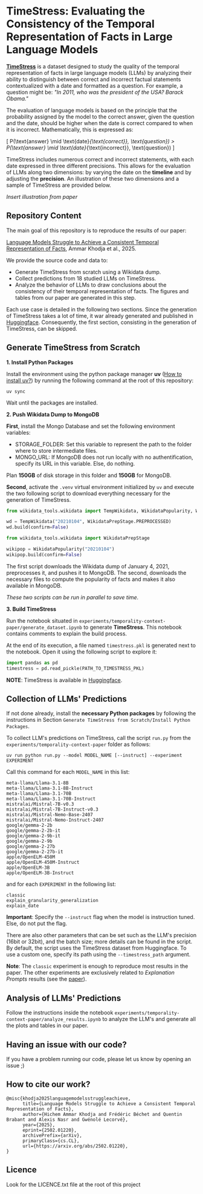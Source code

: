 # TimeStress: Evaluating the Consistency of the Temporal Representation of Facts in Large Language Models

[**TimeStress**](https://huggingface.co/datasets/Orange/TimeStress) is a dataset designed to study the quality of the temporal representation of facts in large language models (LLMs) by analyzing their ability to distinguish between correct and incorrect factual statements contextualized with a date and formatted as a question. For example, a question might be: *"In 2011, who was the president of the USA? Barack Obama."*

The evaluation of language models is based on the principle that the probability assigned by the model to the correct answer, given the question and the date, should be higher when the date is correct compared to when it is incorrect. Mathematically, this is expressed as: 

\[ P(\text{answer} \mid \text{date}_{\text{correct}}, \text{question}) > P(\text{answer} \mid \text{date}_{\text{incorrect}}, \text{question}) \]

TimeStress includes numerous correct and incorrect statements, with each date expressed in three different precisions. This allows for the evaluation of LLMs along two dimensions: by varying the date on the **timeline** and by adjusting the **precision**. An illustration of these two dimensions and a sample of TimeStress are provided below.

*Insert illustration from paper*

## Repository Content

The main goal of this repository is to reproduce the results of our paper:

[Language Models Struggle to Achieve a Consistent Temporal Representation of Facts](https://arxiv.org/abs/2502.01220), Ammar Khodja et al., 2025.

We provide the source code and data to:

- Generate TimeStress from scratch using a Wikidata dump.
- Collect predictions from 18 studied LLMs on TimeStress.
- Analyze the behavior of LLMs to draw conclusions about the consistency of their temporal representation of facts. The figures and tables from our paper are generated in this step.

Each use case is detailed in the following two sections. Since the generation of TimeStress takes a lot of time, it war already generated and published in [Huggingface](https://huggingface.co/datasets/Orange/TimeStress). Consequently, the first section, consisting in the generation of TimeStress, can be skipped.

## Generate TimeStress from Scratch

**1. Install Python Packages**

Install the environment using the python package manager **uv** ([How to install uv?](https://docs.astral.sh/uv/getting-started/installation/)) by running the following command at the root of this repository:

```uv sync```

Wait until the packages are installed.

**2. Push Wikidata Dump to MongoDB**

**First**, install the Mongo Database and set the following environment variables:

- STORAGE_FOLDER: Set this variable to represent the path to the folder where to store intermediate files. 
- MONGO_URL: If MongoDB does not run locally with no authentification, specify its URL in this variable. Else, do nothing.

Plan **150GB** of disk storage in this folder and **150GB** for MongoDB.

**Second**, activate the `.venv` virtual environment initialized by `uv` and execute the two following script to download everything necessary for the generation of TimeStress.

```python
from wikidata_tools.wikidata import TempWikidata, WikidataPopularity, WikidataPrepStage

wd = TempWikidata("20210104", WikidataPrepStage.PREPROCESSED)
wd.build(confirm=False)
```

```python
from wikidata_tools.wikidata import WikidataPrepStage

wikipop = WikidataPopularity("20210104")
wikipop.build(confirm=False)
```

The first script downloads the Wikidata dump of January 4, 2021, preprocesses it, and pushes it to MongoDB. The second, downloads the necessary files to compute the popularity of facts and makes it also available in MongoDB.  

*These two scripts can be run in parallel to save time.*

**3. Build TimeStress**

Run the notebook situated in `experiments/temporality-context-paper/generate_dataset.ipynb` to generate **TimeStress**. This notebook contains comments to explain the build process. 

At the end of its execution, a file named `timestress.pkl` is generated next to the notebook. Open it using the following script to explore it:

```python
import pandas as pd
timestress = pd.read_pickle(PATH_TO_TIMESTRESS_PKL)
```

**NOTE**: TimeStress is available in [Huggingface](https://huggingface.co/datasets/Orange/TimeStress).

## Collection of LLMs' Predictions
If not done already, install the **necessary Python packages** by following the instructions in Section `Generate TimeStress from Scratch/Install Python Packages`.

To collect LLM's predictions on TimeStress, call the script `run.py` from the `experiments/temporality-context-paper` folder as follows:

```
uv run python run.py --model MODEL_NAME [--instruct] --experiment EXPERIMENT
```

Call this command for each `MODEL_NAME` in this list:
```
meta-llama/Llama-3.1-8B
meta-llama/Llama-3.1-8B-Instruct
meta-llama/Llama-3.1-70B
meta-llama/Llama-3.1-70B-Instruct
mistralai/Mistral-7B-v0.3
mistralai/Mistral-7B-Instruct-v0.3
mistralai/Mistral-Nemo-Base-2407
mistralai/Mistral-Nemo-Instruct-2407
google/gemma-2-2b
google/gemma-2-2b-it
google/gemma-2-9b-it
google/gemma-2-9b
google/gemma-2-27b
google/gemma-2-27b-it
apple/OpenELM-450M
apple/OpenELM-450M-Instruct
apple/OpenELM-3B
apple/OpenELM-3B-Instruct
```

and for each `EXPERIMENT` in the following list:
```
classic
explain_granularity_generalization
explain_date
```

**Important**: Specify the `--instruct` flag when the model is instruction tuned. Else, do not put the flag.

There are also other parameters that can be set such as the LLM's precision (16bit or 32bit), and the batch size; more details can be found in the script. By default, the script uses the TimeStress dataset from Huggingface. To use a custom one, specify its path using the `--timestress_path` argument.

**Note**: The `classic` experiment is enough to reproduce most results in the paper. The other experiments are exclusively related to *Explanation Prompts* results (see the [paper](https://arxiv.org/abs/2502.01220)).

## Analysis of LLMs' Predictions

Follow the instructions inside the notebook `experiments/temporality-context-paper/analyze_results.ipynb` to analyze the LLM's and generate all the plots and tables in our paper.


## Having an issue with our code?

If you have a problem running our code, please let us know by opening an issue ;)

## How to cite our work?

```
@misc{khodja2025languagemodelsstruggleachieve,
      title={Language Models Struggle to Achieve a Consistent Temporal Representation of Facts}, 
      author={Hichem Ammar Khodja and Frédéric Béchet and Quentin Brabant and Alexis Nasr and Gwénolé Lecorvé},
      year={2025},
      eprint={2502.01220},
      archivePrefix={arXiv},
      primaryClass={cs.CL},
      url={https://arxiv.org/abs/2502.01220}, 
}
```

## Licence

Look for the LICENCE.txt file at the root of this project